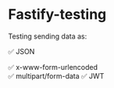 # Fastify-testing

Testing sending data as:

✅ JSON

✅ x-www-form-urlencoded <br> 
✅ multipart/form-data
✅ JWT
